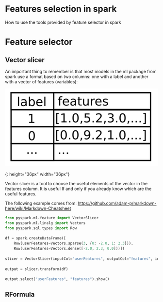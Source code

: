 # Features selection in spark
How to use the tools provided by feature selector in spark

# **Feature selector**

## Vector slicer

An important thing to remember is that most models in the ml package from spark use a format based on two columns: one with a label and another with a vector of features (variables):


![input]

[input]: input_for_models.png 
{: height="36px" width="36px"}

Vector slicer is a tool to choose the useful elements of the vector in the features column. It is useful If and only if you already know which are the useful features.

The following example comes from: https://github.com/adam-p/markdown-here/wiki/Markdown-Cheatsheet

```python
from pyspark.ml.feature import VectorSlicer
from pyspark.ml.linalg import Vectors
from pyspark.sql.types import Row

df = spark.createDataFrame([
    Row(userFeatures=Vectors.sparse(3, {0: -2.0, 1: 2.3})),
    Row(userFeatures=Vectors.dense([-2.0, 2.3, 0.0]))])

slicer = VectorSlicer(inputCol="userFeatures", outputCol="features", indices=[1])

output = slicer.transform(df)

output.select("userFeatures", "features").show()
```

## RFormula

